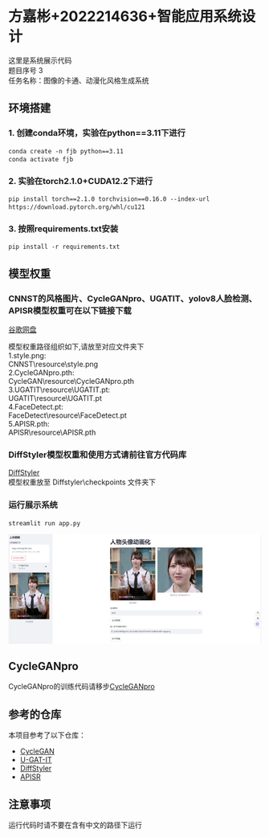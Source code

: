 # 方嘉彬+2022214636+智能应用系统设计
这里是系统展示代码  
题目序号 3  
任务名称：图像的卡通、动漫化风格生成系统

## 环境搭建
### 1. 创建conda环境，实验在python==3.11下进行
```
conda create -n fjb python==3.11
conda activate fjb
```
### 2. 实验在torch2.1.0+CUDA12.2下进行
```
pip install torch==2.1.0 torchvision==0.16.0 --index-url https://download.pytorch.org/whl/cu121
```
### 3. 按照requirements.txt安装
```
pip install -r requirements.txt
```

## 模型权重
### CNNST的风格图片、CycleGANpro、UGATIT、yolov8人脸检测、APISR模型权重可在以下链接下载
[谷歌网盘](https://drive.google.com/drive/folders/18N8M3FeXt5gO1Ftxgt6nxSWORhwyTJfm?usp=drive_link)

模型权重路径组织如下,请放至对应文件夹下    
1.style.png:  
CNNST\resource\style.png  
2.CycleGANpro.pth:  
CycleGAN\resource\CycleGANpro.pth   
3.UGATIT\resource\UGATIT.pt:  
UGATIT\resource\UGATIT.pt  
4.FaceDetect.pt:  
FaceDetect\resource\FaceDetect.pt  
5.APISR.pth:  
APISR\resource\APISR.pth  

### DiffStyler模型权重和使用方式请前往官方代码库 
[DiffStyler](https://github.com/haha-lisa/Diffstyler)  
模型权重放至 Diffstyler\checkpoints 文件夹下

### 运行展示系统
```
streamlit run app.py
```
![系统主界面](imgs/image.png)  

## CycleGANpro
CycleGANpro的训练代码请移步[CycleGANpro]()   

## 参考的仓库  
本项目参考了以下仓库：
- [CycleGAN](https://github.com/junyanz/pytorch-CycleGAN-and-pix2pix)
- [U-GAT-IT](https://github.com/znxlwm/UGATIT-pytorch?tab=readme-ov-file)
- [DiffStyler](https://github.com/haha-lisa/Diffstyler)
- [APISR](https://github.com/Kiteretsu77/APISR)

## 注意事项
运行代码时请不要在含有中文的路径下运行
